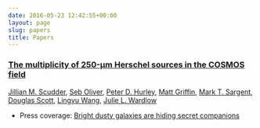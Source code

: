 ```yaml
---
date: 2016-05-23 12:42:55+00:00
layout: page
slug: papers
title: Papers
---
```


### [The multiplicity of 250-μm Herschel sources in the COSMOS field](http://arxiv.org/abs/1605.00006)

[Jillian M. Scudder](http://arxiv.org/find/astro-ph/1/au:+Scudder_J/0/1/0/all/0/1),
[Seb Oliver](http://arxiv.org/find/astro-ph/1/au:+Oliver_S/0/1/0/all/0/1),
[Peter D. Hurley](http://arxiv.org/find/astro-ph/1/au:+Hurley_P/0/1/0/all/0/1),
[Matt Griffin](http://arxiv.org/find/astro-ph/1/au:+Griffin_M/0/1/0/all/0/1),
[Mark T. Sargent](http://arxiv.org/find/astro-ph/1/au:+Sargent_M/0/1/0/all/0/1),
[Douglas Scott](http://arxiv.org/find/astro-ph/1/au:+Scott_D/0/1/0/all/0/1),
[Lingyu Wang](http://arxiv.org/find/astro-ph/1/au:+Wang_L/0/1/0/all/0/1),
[Julie L. Wardlow](http://arxiv.org/find/astro-ph/1/au:+Wardlow_J/0/1/0/all/0/1)

  * Press coverage: [Bright dusty galaxies are hiding secret companions](http://www.sussex.ac.uk/newsandevents/index?id=35487)


